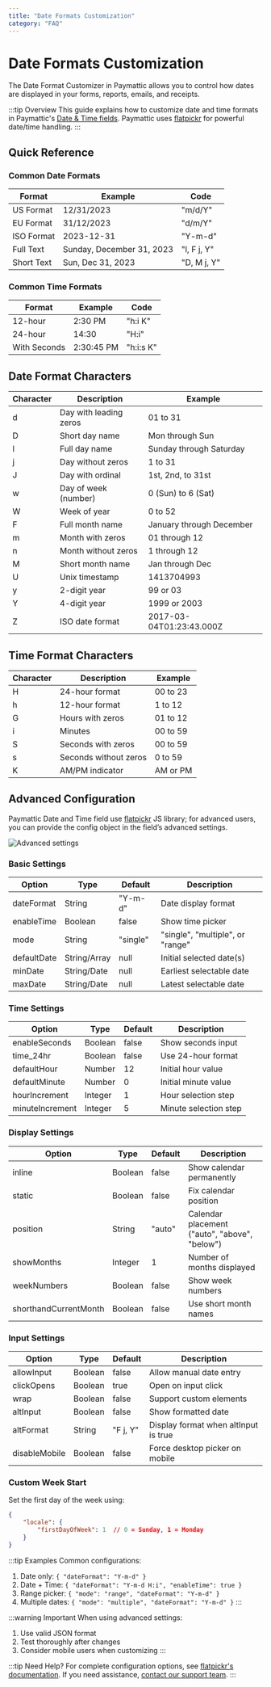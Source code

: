 ```yaml
---
title: "Date Formats Customization"
category: "FAQ"
---
```


# Date Formats Customization

The Date Format Customizer in Paymattic allows you to control how dates are displayed in your forms, reports, emails, and receipts.


:::tip Overview
This guide explains how to customize date and time formats in Paymattic's [Date & Time fields](../general-input-fields/how-to-use-general-form-input-fields-in-wordpress-with-paymattic#_10-date-amp-time-field). Paymattic uses [flatpickr](https://flatpickr.js.org/) for powerful date/time handling.
:::

## Quick Reference

### Common Date Formats

| Format | Example | Code |
|--------|---------|------|
| US Format | 12/31/2023 | "m/d/Y" |
| EU Format | 31/12/2023 | "d/m/Y" |
| ISO Format | 2023-12-31 | "Y-m-d" |
| Full Text | Sunday, December 31, 2023 | "l, F j, Y" |
| Short Text | Sun, Dec 31, 2023 | "D, M j, Y" |

### Common Time Formats

| Format | Example | Code |
|--------|---------|------|
| 12-hour | 2:30 PM | "h:i K" |
| 24-hour | 14:30 | "H:i" |
| With Seconds | 2:30:45 PM | "h:i:s K" |

## Date Format Characters

| Character | Description | Example |
|-----------|-------------|---------|
| d | Day with leading zeros | 01 to 31 |
| D | Short day name | Mon through Sun |
| l | Full day name | Sunday through Saturday |
| j | Day without zeros | 1 to 31 |
| J | Day with ordinal | 1st, 2nd, to 31st |
| w | Day of week (number) | 0 (Sun) to 6 (Sat) |
| W | Week of year | 0 to 52 |
| F | Full month name | January through December |
| m | Month with zeros | 01 through 12 |
| n | Month without zeros | 1 through 12 |
| M | Short month name | Jan through Dec |
| U | Unix timestamp | 1413704993 |
| y | 2-digit year | 99 or 03 |
| Y | 4-digit year | 1999 or 2003 |
| Z | ISO date format | 2017-03-04T01:23:43.000Z |

## Time Format Characters

| Character | Description | Example |
|-----------|-------------|---------|
| H | 24-hour format | 00 to 23 |
| h | 12-hour format | 1 to 12 |
| G | Hours with zeros | 01 to 12 |
| i | Minutes | 00 to 59 |
| S | Seconds with zeros | 00 to 59 |
| s | Seconds without zeros | 0 to 59 |
| K | AM/PM indicator | AM or PM |

## Advanced Configuration

Paymattic Date and Time field use [flatpickr](https://flatpickr.js.org/) JS library; for advanced users, you can provide the config object in the field’s advanced settings.

![Advanced settings](/images/faq/date-formats-customization/Advance-Date-Configuration.webp)

### Basic Settings

| Option | Type | Default | Description |
|--------|------|---------|-------------|
| dateFormat | String | "Y-m-d" | Date display format |
| enableTime | Boolean | false | Show time picker |
| mode | String | "single" | "single", "multiple", or "range" |
| defaultDate | String/Array | null | Initial selected date(s) |
| minDate | String/Date | null | Earliest selectable date |
| maxDate | String/Date | null | Latest selectable date |

### Time Settings

| Option | Type | Default | Description |
|--------|------|---------|-------------|
| enableSeconds | Boolean | false | Show seconds input |
| time_24hr | Boolean | false | Use 24-hour format |
| defaultHour | Number | 12 | Initial hour value |
| defaultMinute | Number | 0 | Initial minute value |
| hourIncrement | Integer | 1 | Hour selection step |
| minuteIncrement | Integer | 5 | Minute selection step |

### Display Settings

| Option | Type | Default | Description |
|--------|------|---------|-------------|
| inline | Boolean | false | Show calendar permanently |
| static | Boolean | false | Fix calendar position |
| position | String | "auto" | Calendar placement ("auto", "above", "below") |
| showMonths | Integer | 1 | Number of months displayed |
| weekNumbers | Boolean | false | Show week numbers |
| shorthandCurrentMonth | Boolean | false | Use short month names |

### Input Settings

| Option | Type | Default | Description |
|--------|------|---------|-------------|
| allowInput | Boolean | false | Allow manual date entry |
| clickOpens | Boolean | true | Open on input click |
| wrap | Boolean | false | Support custom elements |
| altInput | Boolean | false | Show formatted date |
| altFormat | String | "F j, Y" | Display format when altInput is true |
| disableMobile | Boolean | false | Force desktop picker on mobile |

### Custom Week Start

Set the first day of the week using:

```json
{
    "locale": {
        "firstDayOfWeek": 1  // 0 = Sunday, 1 = Monday
    }
}
```

:::tip Examples
Common configurations:
1. Date only: `{ "dateFormat": "Y-m-d" }`
2. Date + Time: `{ "dateFormat": "Y-m-d H:i", "enableTime": true }`
3. Range picker: `{ "mode": "range", "dateFormat": "Y-m-d" }`
4. Multiple dates: `{ "mode": "multiple", "dateFormat": "Y-m-d" }`
:::

:::warning Important
When using advanced settings:
1. Use valid JSON format
2. Test thoroughly after changes
3. Consider mobile users when customizing
:::

:::tip Need Help?
For complete configuration options, see [flatpickr's documentation](https://flatpickr.js.org/options/). If you need assistance, [contact our support team](https://wpmanageninja.com/support-tickets/).
:::